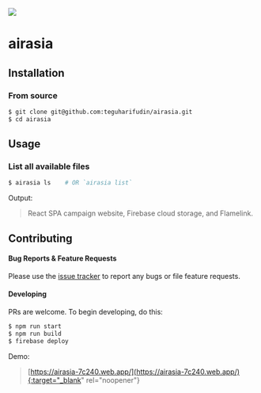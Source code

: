 ![](https://www.teguharief.com/img/teguh-arief.png)

# airasia

## Installation

### From source

```bash
$ git clone git@github.com:teguharifudin/airasia.git
$ cd airasia
```

## Usage

### List all available files

```bash
$ airasia ls    # OR `airasia list`
```

Output:

> React SPA campaign website, Firebase cloud storage, and Flamelink.

## Contributing

#### Bug Reports & Feature Requests

Please use the [issue tracker](https://github.com/teguharifudin/airasia/issues) to report any bugs or file feature requests.

#### Developing

PRs are welcome. To begin developing, do this:

```bash
$ npm run start
$ npm run build
$ firebase deploy
```

Demo:

> [https://airasia-7c240.web.app/](https://airasia-7c240.web.app/){:target="_blank" rel="noopener"}
